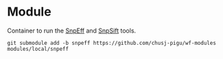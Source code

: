 # Module

Container to run the [SnpEff](https://pcingola.github.io/SnpEff/snpeff/introduction/) and [SnpSift](https://pcingola.github.io/SnpEff/snpsift/introduction/) tools. 

```
git submodule add -b snpeff https://github.com/chusj-pigu/wf-modules modules/local/snpeff
```